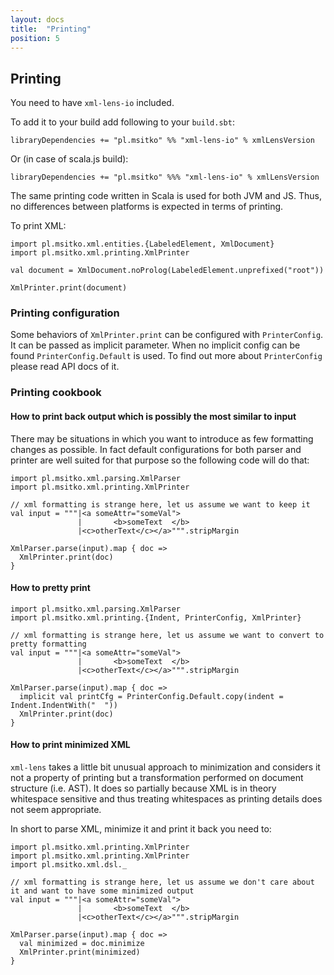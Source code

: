 ```yaml
---
layout: docs
title:  "Printing"
position: 5
---
```


## Printing

You need to have `xml-lens-io` included.

To add it to your build add following to your `build.sbt`:

```
libraryDependencies += "pl.msitko" %% "xml-lens-io" % xmlLensVersion
```

Or (in case of scala.js build):

```
libraryDependencies += "pl.msitko" %%% "xml-lens-io" % xmlLensVersion
``` 

The same printing code written in Scala is used for both JVM and JS. Thus, no differences between platforms is expected
in terms of printing.  

To print XML:

```tut:book
import pl.msitko.xml.entities.{LabeledElement, XmlDocument}
import pl.msitko.xml.printing.XmlPrinter

val document = XmlDocument.noProlog(LabeledElement.unprefixed("root"))

XmlPrinter.print(document)
```

### Printing configuration

Some behaviors of `XmlPrinter.print` can be configured with `PrinterConfig`. It can be passed as implicit parameter.
When no implicit config can be found `PrinterConfig.Default` is used. To find out more about `PrinterConfig` please
read API docs of it.

### Printing cookbook

#### How to print back output which is possibly the most similar to input

There may be situations in which you want to introduce as few formatting changes as possible. In fact default
configurations for both parser and printer are well suited for that purpose so the following code will do that:

```tut:book
import pl.msitko.xml.parsing.XmlParser
import pl.msitko.xml.printing.XmlPrinter

// xml formatting is strange here, let us assume we want to keep it
val input = """|<a someAttr="someVal">
               |       <b>someText  </b>
               |<c>otherText</c></a>""".stripMargin
               
XmlParser.parse(input).map { doc =>
  XmlPrinter.print(doc)
}
```

#### How to pretty print

```tut:book
import pl.msitko.xml.parsing.XmlParser
import pl.msitko.xml.printing.{Indent, PrinterConfig, XmlPrinter}

// xml formatting is strange here, let us assume we want to convert to pretty formatting
val input = """|<a someAttr="someVal">
               |       <b>someText  </b>
               |<c>otherText</c></a>""".stripMargin
               
XmlParser.parse(input).map { doc =>
  implicit val printCfg = PrinterConfig.Default.copy(indent = Indent.IndentWith("  "))
  XmlPrinter.print(doc)
}
```

#### How to print minimized XML

`xml-lens` takes a little bit unusual approach to minimization and considers it not a property of printing but a 
transformation performed on document structure (i.e. AST). It does so partially because XML is in theory whitespace
sensitive and thus treating whitespaces as printing details does not seem appropriate.

In short to parse XML, minimize it and print it back you need to:

```tut:book
import pl.msitko.xml.printing.XmlPrinter
import pl.msitko.xml.printing.XmlPrinter
import pl.msitko.xml.dsl._

// xml formatting is strange here, let us assume we don't care about it and want to have some minimized output
val input = """|<a someAttr="someVal">
               |       <b>someText  </b>
               |<c>otherText</c></a>""".stripMargin
               
XmlParser.parse(input).map { doc =>
  val minimized = doc.minimize
  XmlPrinter.print(minimized)
}
```
